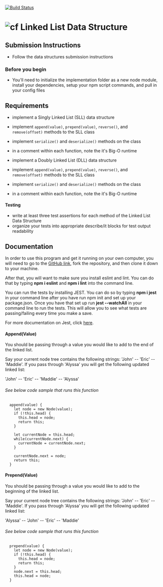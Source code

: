 [![Build Status](https://www.travis-ci.com/ashley-breunich/lab-linked-lists.svg?branch=master)](https://www.travis-ci.com/ashley-breunich/lab-linked-lists)

![cf](http://i.imgur.com/7v5ASc8.png) Linked List Data Structure
================================================================

## Submission Instructions
* Follow the data structures submission instructions

### Before you begin
* You'll need to initialize the implementation folder as a new node module, install your dependencies, setup your npm script commands, and pull in your config files


## Requirements
* implement a Singly Linked List (SLL) data structure
* implement `append(value)`, `prepend(value)`, `reverse()`, and `remove(offset)` methods to the SLL class
* implement `serialize()` and `deserialize()` methods on the class
* in a comment within each function, note the it's Big-O runtime

* implement a Doubly Linked List (DLL) data structure
* implement `append(value)`, `prepend(value)`, `reverse()`, and `remove(offset)` methods to the SLL class
* implement `serialize()` and `deserialize()` methods on the class
* in a comment within each function, note the it's Big-O runtime

#### Testing
  * write at least three test assertions for each method of the Linked List Data Structure
  * organize your tests into appropriate describe/it blocks for test output readability

##  Documentation
In order to use this program and get it running on your own computer, you will need to go to the [GitHub link](hhttps://github.com/ashley-breunich/lab-linked-lists), fork the repository, and then clone it down to your machine.

After that, you will want to make sure you install eslint and lint. You can do that by typing **npm i eslint** and **npm i lint** into the command line.

You can run the tests by installing JEST. You can do so by typing **npm i jest** in your command line after you have run npm init and set up your package.json. Once you have that set up run **jest --watchAll** in your command line to run the tests. This will allow you to see what tests are passing/failing every time you make a save. 

For more documentation on Jest, click [here](https://jestjs.io/docs/en/getting-started).

#### Append(Value)
You should be passing through a value you would like to add to the end of the linked list. 

Say your current node tree contains the following strings: 'John' -- 'Eric' -- 'Maddie'. If you pass through 'Alyssa' you will get the following updated linked list: 

'John' -- 'Eric' -- 'Maddie' -- 'Alyssa'

###### See below code sample that runs this function

```
  append(value) {
    let node = new Node(value);
    if (!this.head) {
      this.head = node;
      return this; 
    }

    let currentNode = this.head;
    while(currentNode.next) {
      currentNode = currentNode.next;
    }

    currentNode.next = node;
    return this;
  }
```

#### Prepend(Value)

You should be passing through a value you would like to add to the beginning of the linked list. 

Say your current node tree contains the following strings: 'John' -- 'Eric' -- 'Maddie'. If you pass through 'Alyssa' you will get the following updated linked list: 

'Alyssa' -- 'John' -- 'Eric' -- 'Maddie'

###### See below code sample that runs this function

```
  prepend(value) {
    let node = new Node(value);
    if (!this.head) {
      this.head = node;
      return this; 
    }
    node.next = this.head;
    this.head = node; 
  }
```